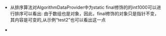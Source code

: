- 从排序算法对AlgorithmDataProvider中为static final修饰的的int1000可以进行排序可以看出:
  由于数组也是对象，因此，final修饰的对象只是指针不变，其内容是可变的,从示例“test2”也可以看出这一点
  
-  